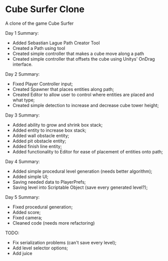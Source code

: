 # Cube Surfer Clone
 A clone of the game Cube Surfer
 
Day 1 Summary:
- Added Sebastian Lague Path Creator Tool
- Created a Path using tool
- Created simple controller that makes a cube move along a path
- Created simple controller that offsets the cube using Unitys' OnDrag interface. 

Day 2 Summary:
- Fixed Player Controller input;
- Created Spawner that places entities along path;
- Created Editor to allow user to control where entities are placed and what type;
- Created simple detection to increase and decrease cube tower height;

Day 3 Summary:
- Added ability to grow and shrink box stack;
- Added entity to increase box stack;
- Added wall obstacle entity;
- Added pit obstacle entity;
- Added finish line entity;
- Added functionality to Editor for ease of placement of entities onto path;

Day 4 Summary:
- Added simple procedural level generation (needs better algorithm);
- Added simple UI;
- Saving needed data to PlayerPrefs;
- Saving level into Scriptable Object (save every generated level?);

Day 5 Summary:
- Fixed procedural generation;
- Added score;
- Fixed camera;
- Cleaned code (needs more refactoring)

TODO:
- Fix serialization problems (can't save every level);
- Add level selector options;
- Add juice
